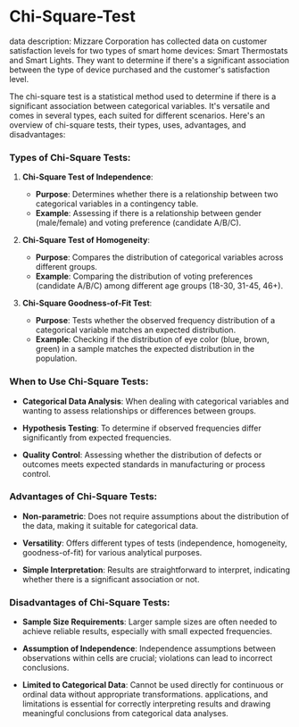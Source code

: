 # Chi-Square-Test

data description:
Mizzare Corporation has collected data on customer satisfaction levels for two types of smart home devices: Smart Thermostats and Smart Lights. They want to determine if there's a significant association between the type of device purchased and the customer's satisfaction level.

The chi-square test is a statistical method used to determine if there is a significant association between categorical variables. It's versatile and comes in several types, each suited for different scenarios. Here's an overview of chi-square tests, their types, uses, advantages, and disadvantages:

### Types of Chi-Square Tests:

1. **Chi-Square Test of Independence**:
   - **Purpose**: Determines whether there is a relationship between two categorical variables in a contingency table.
   - **Example**: Assessing if there is a relationship between gender (male/female) and voting preference (candidate A/B/C).

2. **Chi-Square Test of Homogeneity**:
   - **Purpose**: Compares the distribution of categorical variables across different groups.
   - **Example**: Comparing the distribution of voting preferences (candidate A/B/C) among different age groups (18-30, 31-45, 46+).

3. **Chi-Square Goodness-of-Fit Test**:
   - **Purpose**: Tests whether the observed frequency distribution of a categorical variable matches an expected distribution.
   - **Example**: Checking if the distribution of eye color (blue, brown, green) in a sample matches the expected distribution in the population.

### When to Use Chi-Square Tests:

- **Categorical Data Analysis**: When dealing with categorical variables and wanting to assess relationships or differences between groups.
  
- **Hypothesis Testing**: To determine if observed frequencies differ significantly from expected frequencies.

- **Quality Control**: Assessing whether the distribution of defects or outcomes meets expected standards in manufacturing or process control.

### Advantages of Chi-Square Tests:

- **Non-parametric**: Does not require assumptions about the distribution of the data, making it suitable for categorical data.
  
- **Versatility**: Offers different types of tests (independence, homogeneity, goodness-of-fit) for various analytical purposes.
  
- **Simple Interpretation**: Results are straightforward to interpret, indicating whether there is a significant association or not.

### Disadvantages of Chi-Square Tests:

- **Sample Size Requirements**: Larger sample sizes are often needed to achieve reliable results, especially with small expected frequencies.
  
- **Assumption of Independence**: Independence assumptions between observations within cells are crucial; violations can lead to incorrect conclusions.
  
- **Limited to Categorical Data**: Cannot be used directly for continuous or ordinal data without appropriate transformations.
applications, and limitations is essential for correctly interpreting results and drawing meaningful conclusions from categorical data analyses.
